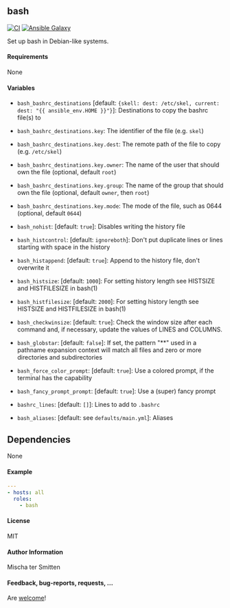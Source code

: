 ## bash

[![CI](https://github.com/Oefenweb/ansible-bash/workflows/CI/badge.svg)](https://github.com/Oefenweb/ansible-bash/actions?query=workflow%3ACI)
[![Ansible Galaxy](http://img.shields.io/badge/ansible--galaxy-bash-blue.svg)](https://galaxy.ansible.com/Oefenweb/bash)

Set up bash in Debian-like systems.

#### Requirements

None

#### Variables

* `bash_bashrc_destinations` [default: `{skell: dest: /etc/skel, current: dest: "{{ ansible_env.HOME }}"}`]: Destinations to copy the bashrc file(s) to
* `bash_bashrc_destinations.key`: The identifier of the file (e.g. `skel`)
* `bash_bashrc_destinations.key.dest`: The remote path of the file to copy (e.g. `/etc/skel`)
* `bash_bashrc_destinations.key.owner`: The name of the user that should own the file (optional, default `root`)
* `bash_bashrc_destinations.key.group`: The name of the group that should own the file (optional, default `owner`, then `root`)
* `bash_bashrc_destinations.key.mode`: The mode of the file, such as 0644 (optional, default `0644`)

* `bash_nohist`: [default: `true`]: Disables writing the history file
* `bash_histcontrol`: [default: `ignoreboth`]: Don't put duplicate lines or lines starting with space in the history
* `bash_histappend`: [default: `true`]: Append to the history file, don't overwrite it
* `bash_histsize`: [default: `1000`]: For setting history length see HISTSIZE and HISTFILESIZE in bash(1)
* `bash_histfilesize`: [default: `2000`]: For setting history length see HISTSIZE and HISTFILESIZE in bash(1)
* `bash_checkwinsize`: [default: `true`]: Check the window size after each command and, if necessary, update the values of LINES and COLUMNS.
* `bash_globstar`: [default: `false`]: If set, the pattern "**" used in a pathname expansion context will match all files and zero or more directories and subdirectories
* `bash_force_color_prompt`: [default: `true`]: Use a colored prompt, if the terminal has the capability
* `bash_fancy_prompt_prompt`: [default: `true`]: Use a (super) fancy prompt
* `bashrc_lines`: [default: `[]`]: Lines to add to `.bashrc`
* `bash_aliases`: [default: see `defaults/main.yml`]: Aliases

## Dependencies

None

#### Example

```yaml
---
- hosts: all
  roles:
    - bash
```

#### License

MIT

#### Author Information

Mischa ter Smitten

#### Feedback, bug-reports, requests, ...

Are [welcome](https://github.com/Oefenweb/ansible-bash/issues)!

